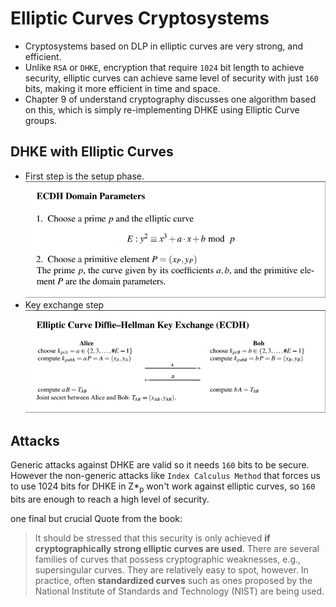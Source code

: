 # Elliptic Curves Cryptosystems 
- Cryptosystems based on DLP in elliptic curves are very strong, and efficient.
- Unlike `RSA` or `DHKE`, encryption that require `1024` bit length to achieve security, elliptic curves can achieve same level of security with just `160` bits, making it more efficient in time and space.
- Chapter 9 of understand cryptography discusses one algorithm based on this, which is simply re-implementing DHKE using Elliptic Curve groups. 

## DHKE with Elliptic Curves 
- First step is the setup phase.
  ![setup phase](../images/Ch9-EllipticCurve-DHKE-setup.png)
- Key exchange step 
  ![key exchange phase](../images/Ch9-EllipticCurve-DHKE.png)

## Attacks 
Generic attacks against DHKE are valid so it needs `160` bits to be secure.  
However the non-generic attacks like `Index Calculus Method` that forces us to use 1024 bits for DHKE in Z*<sub>p</sub> won't work against elliptic curves, so `160` bits are enough to reach a high level of security.

one final but crucial Quote from the book:

> It should be stressed that this security is only achieved **if cryptographically strong elliptic curves are used**. There are several families of curves that possess cryptographic weaknesses, e.g., supersingular curves. They are relatively easy to spot, however. In practice, often **standardized curves** such as ones proposed by the National Institute of Standards and Technology (NIST) are being used.